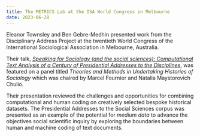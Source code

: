 ```yaml
---
title: The METRICS Lab at the ISA World Congress in Melbourne
date: 2023-06-28
---
```


Eleanor Townsley and Ben Gebre-Medhin presented work from the Disciplinary Address Project at the twentieth World Congress of the International Sociological Association in Melbourne, Australia. 

<!--more-->

Their talk, [_Speaking for Sociology (and the social sciences): Computational Text Analysis of a Century of Presidential Addresses to the Disciplines_](https://isaconf.confex.com/isaconf/wc2023/meetingapp.cgi/Paper/146274), was featured on a panel titled _Theories and Methods in Undertaking Histories of Sociology_ which was chaired by Marcel Fournier and Natalia Maystorovich Chulio.

Their presentation reviewed the challenges and opportunities for combining computational and human coding on creatively selected bespoke historical datasets. The Presidential Addresses to the Social Sciences corpus was presented as an example of the potential for *medium data* to advance the objectives social scientific inquiry by exploring the boundaries between human and machine coding of text documents.